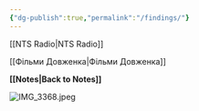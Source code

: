 ```yaml
---
{"dg-publish":true,"permalink":"/findings/"}
---
```



[[NTS Radio\|NTS Radio]]

[[Фільми Довженка\|Фільми Довженка]]

**[[Notes\|Back to Notes]]**

![IMG_3368.jpeg](/img/user/IMG_3368.jpeg)